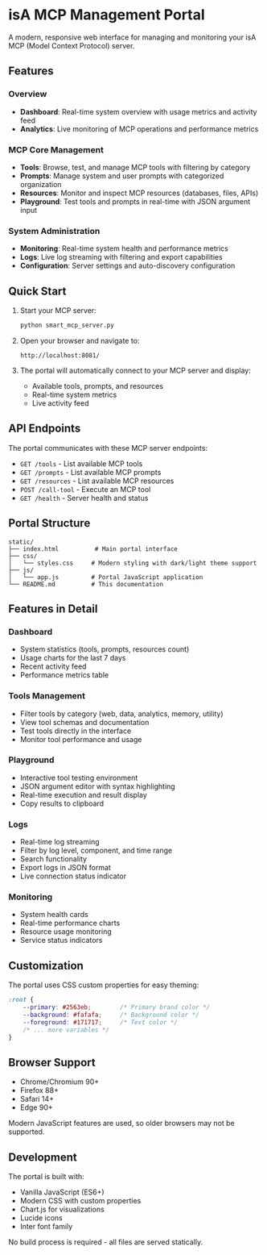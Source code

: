 # isA MCP Management Portal

A modern, responsive web interface for managing and monitoring your isA MCP (Model Context Protocol) server.

## Features

### Overview
- **Dashboard**: Real-time system overview with usage metrics and activity feed
- **Analytics**: Live monitoring of MCP operations and performance metrics

### MCP Core Management
- **Tools**: Browse, test, and manage MCP tools with filtering by category
- **Prompts**: Manage system and user prompts with categorized organization
- **Resources**: Monitor and inspect MCP resources (databases, files, APIs)
- **Playground**: Test tools and prompts in real-time with JSON argument input

### System Administration
- **Monitoring**: Real-time system health and performance metrics
- **Logs**: Live log streaming with filtering and export capabilities
- **Configuration**: Server settings and auto-discovery configuration

## Quick Start

1. Start your MCP server:
   ```bash
   python smart_mcp_server.py
   ```

2. Open your browser and navigate to:
   ```
   http://localhost:8081/
   ```

3. The portal will automatically connect to your MCP server and display:
   - Available tools, prompts, and resources
   - Real-time system metrics
   - Live activity feed

## API Endpoints

The portal communicates with these MCP server endpoints:

- `GET /tools` - List available MCP tools
- `GET /prompts` - List available MCP prompts  
- `GET /resources` - List available MCP resources
- `POST /call-tool` - Execute an MCP tool
- `GET /health` - Server health and status

## Portal Structure

```
static/
├── index.html          # Main portal interface
├── css/
│   └── styles.css     # Modern styling with dark/light theme support
├── js/
│   └── app.js         # Portal JavaScript application
└── README.md          # This documentation
```

## Features in Detail

### Dashboard
- System statistics (tools, prompts, resources count)
- Usage charts for the last 7 days
- Recent activity feed
- Performance metrics table

### Tools Management
- Filter tools by category (web, data, analytics, memory, utility)
- View tool schemas and documentation
- Test tools directly in the interface
- Monitor tool performance and usage

### Playground
- Interactive tool testing environment
- JSON argument editor with syntax highlighting
- Real-time execution and result display
- Copy results to clipboard

### Logs
- Real-time log streaming
- Filter by log level, component, and time range
- Search functionality
- Export logs in JSON format
- Live connection status indicator

### Monitoring
- System health cards
- Real-time performance charts
- Resource usage monitoring
- Service status indicators

## Customization

The portal uses CSS custom properties for easy theming:

```css
:root {
    --primary: #2563eb;        /* Primary brand color */
    --background: #fafafa;     /* Background color */
    --foreground: #171717;     /* Text color */
    /* ... more variables */
}
```

## Browser Support

- Chrome/Chromium 90+
- Firefox 88+
- Safari 14+
- Edge 90+

Modern JavaScript features are used, so older browsers may not be supported.

## Development

The portal is built with:
- Vanilla JavaScript (ES6+)
- Modern CSS with custom properties
- Chart.js for visualizations
- Lucide icons
- Inter font family

No build process is required - all files are served statically.